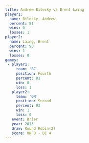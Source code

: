 ```yaml
---
title: Andrew Bilesky vs Brent Laing
player1:               
  name: Bilesky, Andrew
  percent: 81          
  wins: 0              
  losses: 1            
player2:               
  name: Laing, Brent   
  percent: 93          
  wins: 1              
  losses: 0            
games:
 - player1:          
     team: 'BC'      
     position: Fourth
     percent: 81     
     win: 0          
     loss: 1         
   player2:          
     team: 'ON'      
     position: Second
     percent: 93     
     win: 1          
     loss: 0         
   event: Brier        
   year: 2013          
   draw: Round Robin(2)
   score: ON 8 - BC 4  
---
```

